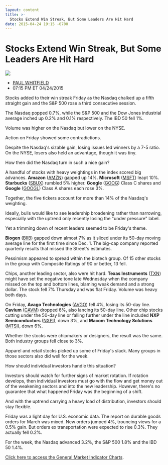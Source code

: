 ```yaml
---
layout: content
title: >-
  Stocks Extend Win Streak, But Some Leaders Are Hit Hard
date: 2015-04-24 19:15 -0700
---
```



Stocks Extend Win Streak, But Some Leaders Are Hit Hard
========================================================


![](https://www.investors.com/wp-content/uploads/ibd-migrated-images/MPv_150427_635654867443683663.png)

* [PAUL WHITFIELD](https://www.investors.com/author/whitfieldp/ "Posts by PAUL WHITFIELD")
* 07:15 PM ET 04/24/2015





Stocks added to their win streak Friday as the Nasdaq chalked up a fifth straight gain and the S&P 500 rose a third consecutive session.


The Nasdaq popped 0.7%, while the S&P 500 and the Dow Jones industrial average inched up 0.2% and 0.1% respectively. The IBD 50 fell 1%.


Volume was higher on the Nasdaq but lower on the NYSE.


Action on Friday showed some contradictions.


Despite the Nasdaq's sizable gain, losing issues led winners by a 7-5 ratio. On the NYSE, losers also held an advantage, though it was tiny.


How then did the Nasdaq turn in such a nice gain?


A handful of stocks with heavy weightings in the index scored big advances. **Amazon** ([AMZN](https://research.investors.com/quote.aspx?symbol=AMZN)) gapped up 14%. **Microsoft** ([MSFT](https://research.investors.com/quote.aspx?symbol=MSFT)) leapt 10%. **Starbucks** ([SBUX](https://research.investors.com/quote.aspx?symbol=SBUX)) rumbled 5% higher. **Google** ([GOOG](https://research.investors.com/quote.aspx?symbol=GOOG)) Class C shares and **Google** ([GOOGL](https://research.investors.com/quote.aspx?symbol=GOOGL)) Class A shares each rose 3%.


Together, the five tickers account for more than 14% of the Nasdaq's weighting.


Ideally, bulls would like to see leadership broadening rather than narrowing, especially with the uptrend only recently losing the "under pressure" label.


Yet a trimming down of recent leaders seemed to be Friday's theme.


**Biogen** ([BIIB](https://research.investors.com/quote.aspx?symbol=BIIB)) gapped down almost 7% as it sliced under its 50-day moving average line for the first time since Dec. 1. The big-cap company reported quarterly results that missed the Street's estimates.


Pessimism appeared to spread within the biotech group. Of 15 other stocks in the group with Composite Ratings of 90 or better, 13 fell.


Chips, another leading sector, also were hit hard. **Texas Instruments** ([TXN](https://research.investors.com/quote.aspx?symbol=TXN)) might have set the negative tone late Wednesday when the company missed on the top and bottom lines, blaming weak demand and a strong dollar. The stock fell 7% Thursday and was flat Friday. Volume was heavy both days.


On Friday, **Avago Technologies** ([AVGO](https://research.investors.com/quote.aspx?symbol=AVGO)) fell 4%, losing its 50-day line. **Cavium** ([CAVM](https://research.investors.com/quote.aspx?symbol=CAVM)) dropped 6%, also lancing its 50-day line. Other chip stocks cutting under the 50-day line or falling further under the line included **NXP Semiconductors** ([NXPI](https://research.investors.com/quote.aspx?symbol=NXPI)), down 3%, and **Macom Technology Solutions** ([MTSI](https://research.investors.com/quote.aspx?symbol=MTSI)), down 6%.


Whether the stocks were chipmakers or designers, the result was the same. Both industry groups fell close to 3%.


Apparel and retail stocks picked up some of Friday's slack. Many groups in those sectors also did well for the week.


How should individual investors handle this situation?


Investors should watch for further signs of market rotation. If rotation develops, then individual investors must go with the flow and get money out of the weakening sectors and into the new leadership. However, there's no guarantee that what happened Friday was the beginning of a shift.


And with the uptrend carrying a heavy load of distribution, investors should stay flexible.


Friday was a light day for U.S. economic data. The report on durable goods orders for March was mixed. New orders jumped 4%, trouncing views for a 0.5% gain. But orders ex transportation were expected to rise 0.3%. They actually fell 0.2%.


For the week, the Nasdaq advanced 3.2%, the S&P 500 1.8% and the IBD 50 1.4%.


[Click here to access the General Market Indicator Charts](https://www.investors.com/pdf/GMI_042715.pdf).




